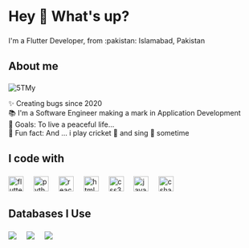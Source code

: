 <h1 align="left">Hey 👋 What's up?</h1>

###

<p align="left">I'm a Flutter Developer, from :pakistan: Islamabad, Pakistan</p>

###

<h2 align="left">About me</h2>

###

![5TMy](https://github.com/user-attachments/assets/1ced0abc-7c59-4cba-8b8d-e1264e3d22a1)

<p align="left">
  ✨ Creating bugs since 2020<br>📚 I'm a Software Engineer making a mark in Application Development<br>🎯 Goals: To live a peaceful life...<br>🎲 Fun fact: And ... i play cricket 🏏 and sing 🎤 sometime</p>



###

<h2 align="left">I code with</h2>

###

<div align="left">
  <img src="https://img.icons8.com/color/48/flutter.png" height="30" alt="flutter"/>
  <img width="12" /> 
  <img src="https://cdn.jsdelivr.net/gh/devicons/devicon/icons/python/python-original.svg" height="30" alt="python logo"  />
  <img width="12" />
  <img src="https://cdn.jsdelivr.net/gh/devicons/devicon/icons/react/react-original.svg" height="30" alt="react logo"  />
  <img width="12" />
  <img src="https://cdn.jsdelivr.net/gh/devicons/devicon/icons/html5/html5-original.svg" height="30" alt="html5 logo"  />
  <img width="12" />
  <img src="https://cdn.jsdelivr.net/gh/devicons/devicon/icons/css3/css3-original.svg" height="30" alt="css3 logo"  />
  <img width="12" />
  <img src="https://cdn.jsdelivr.net/gh/devicons/devicon/icons/javascript/javascript-original.svg" height="30" alt="javascript logo"  />
  <img width="12" />
  <img src="https://cdn.jsdelivr.net/gh/devicons/devicon/icons/csharp/csharp-original.svg" height="30" alt="csharp logo"  />
</div>


###

<h2 align="left">Databases I Use</h2>

###

<div align="left">
  <img src="https://cdn.jsdelivr.net/gh/devicons/devicon@latest/icons/firebase/firebase-original.svg" />
  <img width="12" />
  <img src="https://cdn.jsdelivr.net/gh/devicons/devicon@latest/icons/php/php-original.svg" />
  <img width="12" />
  <img src="https://cdn.jsdelivr.net/gh/devicons/devicon@latest/icons/mysql/mysql-original.svg" />
  <img width="12" />
</div>


